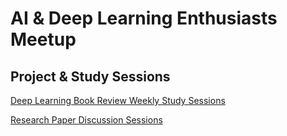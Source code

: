 # AI & Deep Learning Enthusiasts Meetup 

## Project & Study Sessions 

[Deep Learning Book Review Weekly Study Sessions](Deep-Learning-Book-Review/)

[Research Paper Discussion Sessions](Research-Discussion-Sessions/)
